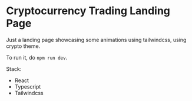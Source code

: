 # Cryptocurrency Trading Landing Page

Just a landing page showcasing some animations using tailwindcss, using crypto theme.

To run it, do `npm run dev`.

Stack:
- React
- Typescript
- Tailwindcss
